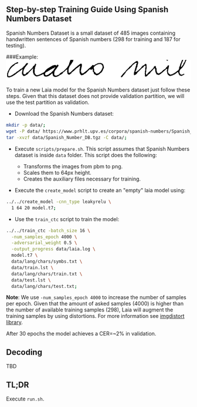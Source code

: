 ## Step-by-step Training Guide Using Spanish Numbers Dataset

Spanish Numbers Dataset is a small dataset of 485 images containing handwritten sentences of Spanish numbers (298 for training and 187 for testing).

###Example:
![Example](example.png "Example")

To train a new Laia model for the Spanish Numbers dataset just follow these steps. Given that this dataset does not provide validation partition, we will use the test partition as validation.

- Download the Spanish Numbers dataset:
```bash
mkdir -p data/;
wget -P data/ https://www.prhlt.upv.es/corpora/spanish-numbers/Spanish_Number_DB.tgz;
tar -xvzf data/Spanish_Number_DB.tgz -C data/;
```

- Execute `scripts/prepare.sh`. This script assumes that Spanish Numbers dataset is inside `data` folder. This script does the following:
  - Transforms the images from pbm to png.
  - Scales them to 64px height.
  - Creates the auxiliary files necessary for training.

- Execute the `create_model` script to create an "empty" laia model using:
```bash
../../create_model -cnn_type leakyrelu \
  1 64 20 model.t7;
```

- Use the `train_ctc` script to train the model:
```bash
../../train_ctc -batch_size 16 \
  -num_samples_epoch 4000 \
  -adversarial_weight 0.5 \
  -output_progress data/laia.log \
  model.t7 \
  data/lang/chars/symbs.txt \
  data/train.lst \
  data/lang/chars/train.txt \
  data/test.lst \
  data/lang/chars/test.txt;
```

**Note**: We use `-num_samples_epoch 4000` to increase the number of samples per epoch. Given that the amount of asked samples (4000) is higher than the number of available training samples (298), Laia will augment the training samples by using distortions. For more information see [imgdistort library](https://github.com/jpuigcerver/imgdistort).

After 30 epochs the model achieves a CER=~2% in validation.

## Decoding

TBD

## TL;DR

Execute `run.sh`.